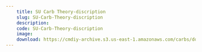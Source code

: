 ```yaml
---
    title: SU Carb Theory-discription
    slug: SU-Carb-Theory-discription
    description:
    code: SU-Carb-Theory-discription
    image:
    download: https://cmdiy-archive.s3.us-east-1.amazonaws.com/carbs/documents/SU+Carb+Theory-discription.pdf
---
```

<!-- Content of the page -->

##
        